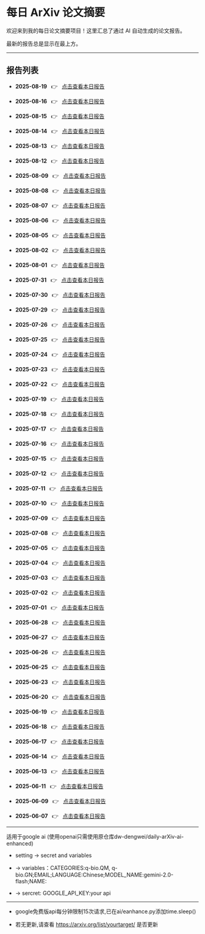 # 每日 ArXiv 论文摘要

欢迎来到我的每日论文摘要项目！这里汇总了通过 AI 自动生成的论文报告。

最新的报告总是显示在最上方。

---

## 报告列表

- **2025-08-19**  👉  [点击查看本日报告](data/2025-08-19.md)

- **2025-08-16**  👉  [点击查看本日报告](data/2025-08-16.md)

- **2025-08-15**  👉  [点击查看本日报告](data/2025-08-15.md)

- **2025-08-14**  👉  [点击查看本日报告](data/2025-08-14.md)

- **2025-08-13**  👉  [点击查看本日报告](data/2025-08-13.md)

- **2025-08-12**  👉  [点击查看本日报告](data/2025-08-12.md)

- **2025-08-09**  👉  [点击查看本日报告](data/2025-08-09.md)

- **2025-08-08**  👉  [点击查看本日报告](data/2025-08-08.md)

- **2025-08-07**  👉  [点击查看本日报告](data/2025-08-07.md)

- **2025-08-06**  👉  [点击查看本日报告](data/2025-08-06.md)

- **2025-08-05**  👉  [点击查看本日报告](data/2025-08-05.md)

- **2025-08-02**  👉  [点击查看本日报告](data/2025-08-02.md)

- **2025-08-01**  👉  [点击查看本日报告](data/2025-08-01.md)

- **2025-07-31**  👉  [点击查看本日报告](data/2025-07-31.md)

- **2025-07-30**  👉  [点击查看本日报告](data/2025-07-30.md)

- **2025-07-29**  👉  [点击查看本日报告](data/2025-07-29.md)

- **2025-07-26**  👉  [点击查看本日报告](data/2025-07-26.md)

- **2025-07-25**  👉  [点击查看本日报告](data/2025-07-25.md)

- **2025-07-24**  👉  [点击查看本日报告](data/2025-07-24.md)

- **2025-07-23**  👉  [点击查看本日报告](data/2025-07-23.md)

- **2025-07-22**  👉  [点击查看本日报告](data/2025-07-22.md)

- **2025-07-19**  👉  [点击查看本日报告](data/2025-07-19.md)

- **2025-07-18**  👉  [点击查看本日报告](data/2025-07-18.md)

- **2025-07-17**  👉  [点击查看本日报告](data/2025-07-17.md)

- **2025-07-16**  👉  [点击查看本日报告](data/2025-07-16.md)

- **2025-07-15**  👉  [点击查看本日报告](data/2025-07-15.md)

- **2025-07-12**  👉  [点击查看本日报告](data/2025-07-12.md)

- **2025-07-11**  👉  [点击查看本日报告](data/2025-07-11.md)

- **2025-07-10**  👉  [点击查看本日报告](data/2025-07-10.md)

- **2025-07-09**  👉  [点击查看本日报告](data/2025-07-09.md)

- **2025-07-08**  👉  [点击查看本日报告](data/2025-07-08.md)

- **2025-07-05**  👉  [点击查看本日报告](data/2025-07-05.md)

- **2025-07-04**  👉  [点击查看本日报告](data/2025-07-04.md)

- **2025-07-03**  👉  [点击查看本日报告](data/2025-07-03.md)

- **2025-07-02**  👉  [点击查看本日报告](data/2025-07-02.md)

- **2025-07-01**  👉  [点击查看本日报告](data/2025-07-01.md)

- **2025-06-28**  👉  [点击查看本日报告](data/2025-06-28.md)

- **2025-06-27**  👉  [点击查看本日报告](data/2025-06-27.md)

- **2025-06-26**  👉  [点击查看本日报告](data/2025-06-26.md)

- **2025-06-25**  👉  [点击查看本日报告](data/2025-06-25.md)

- **2025-06-23**  👉  [点击查看本日报告](data/2025-06-23.md)

- **2025-06-20**  👉  [点击查看本日报告](data/2025-06-20.md)

- **2025-06-19**  👉  [点击查看本日报告](data/2025-06-19.md)

- **2025-06-18**  👉  [点击查看本日报告](data/2025-06-18.md)

- **2025-06-17**  👉  [点击查看本日报告](data/2025-06-17.md)

- **2025-06-14**  👉  [点击查看本日报告](data/2025-06-14.md)

- **2025-06-13**  👉  [点击查看本日报告](data/2025-06-13.md)

- **2025-06-11**  👉  [点击查看本日报告](data/2025-06-11.md)

- **2025-06-09**  👉  [点击查看本日报告](data/2025-06-09.md)

- **2025-06-07**  👉  [点击查看本日报告](data/2025-06-07.md)


---
适用于google ai (使用openai只需使用原仓库dw-dengwei/daily-arXiv-ai-enhanced)
* setting -> secret and variables
  
* -> variables：CATEGORIES:q-bio.QM, q-bio.GN;EMAIL;LANGUAGE:Chinese;MODEL_NAME:gemini-2.0-flash;NAME:

* -> sercret: GOOGLE_API_KEY:your api

---
* google免费版api每分钟限制15次请求,已在ai/eanhance.py添加time.sleep()

* 若无更新,请查看 https://arxiv.org/list/yourtarget/ 是否更新
